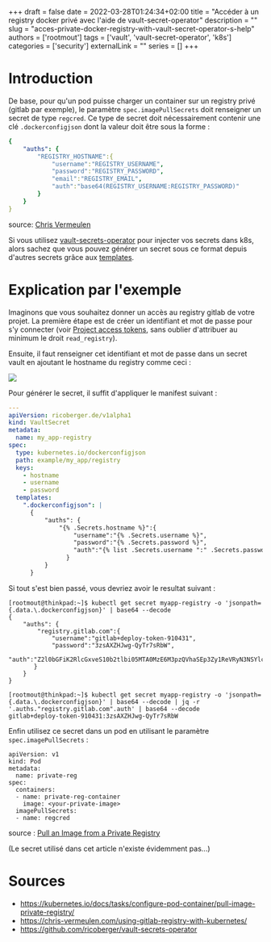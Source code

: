 +++
draft = false
date = 2022-03-28T01:24:34+02:00
title = "Accéder à un registry docker privé avec l'aide de vault-secret-operator"
description = ""
slug = "acces-private-docker-registry-with-vault-secret-operator-s-help"
authors = ['rootmout']
tags = ['vault', 'vault-secret-operator', 'k8s']
categories = ['security']
externalLink = ""
series = []
+++

# Introduction

De base, pour qu'un pod puisse charger un container sur un registry privé (gitlab par exemple), le paramètre `spec.imagePullSecrets` doit renseigner un secret de type `regcred`. Ce type de secret doit nécessairement contenir une clé `.dockerconfigjson` dont la valeur doit être sous la forme :
```yaml
{
    "auths": {
        "REGISTRY_HOSTNAME":{
            "username":"REGISTRY_USERNAME",
            "password":"REGISTRY_PASSWORD",
            "email":"REGISTRY_EMAIL",
            "auth":"base64(REGISTRY_USERNAME:REGISTRY_PASSWORD)"
    	}
    }
}
```

source: [Chris Vermeulen](https://chris-vermeulen.com/using-gitlab-registry-with-kubernetes/#create-a-docker-credentials-file)

Si vous utilisez [vault-secrets-operator](https://github.com/ricoberger/vault-secrets-operator) pour injecter vos secrets dans k8s, alors sachez que vous pouvez générer un secret sous ce format depuis d'autres secrets grâce aux [templates](https://github.com/ricoberger/vault-secrets-operator#using-templated-secrets).

# Explication par l'exemple

Imaginons que vous souhaitez donner un accès au registry gitlab de votre projet. La première étape est de créer un identifiant et mot de passe pour s'y connecter (voir [Project access tokens](https://docs.gitlab.com/ee/user/project/settings/project_access_tokens.html), sans oublier d'attribuer au minimum le droit `read_registry`).

Ensuite, il faut renseigner cet identifiant et mot de passe dans un secret vault en ajoutant le hostname du registry comme ceci :

![](/images/acces-private-docker-registry-with-vault-secret-operator-s-help/vault.png)

Pour générer le secret, il suffit d'appliquer le manifest suivant :

```yaml
---
apiVersion: ricoberger.de/v1alpha1
kind: VaultSecret
metadata:
  name: my_app-registry
spec:
  type: kubernetes.io/dockerconfigjson
  path: example/my_app/registry
  keys:
    - hostname
    - username
    - password
  templates:
    ".dockerconfigjson": |
      {
          "auths": {
              "{% .Secrets.hostname %}":{
                  "username":"{% .Secrets.username %}",
                  "password":"{% .Secrets.password %}",
                  "auth":"{% list .Secrets.username ":" .Secrets.password | join "" | b64enc %}"
        	    }
          }
      }
```

Si tout s'est bien passé, vous devriez avoir le resultat suivant :

```
[rootmout@thinkpad:~]$ kubectl get secret myapp-registry -o 'jsonpath={.data.\.dockerconfigjson}' | base64 --decode
{
    "auths": {
        "registry.gitlab.com":{
            "username":"gitlab+deploy-token-910431",
            "password":"3zsAXZHJwg-QyTr7sRbW",
            "auth":"Z2l0bGFiK2RlcGxveS10b2tlbi05MTA0MzE6M3pzQVhaSEp3Zy1ReVRyN3NSYlc="
  	   }
    }
}
```

```
[rootmout@thinkpad:~]$ kubectl get secret myapp-registry -o 'jsonpath={.data.\.dockerconfigjson}' | base64 --decode | jq -r '.auths."registry.gitlab.com".auth' | base64 --decode
gitlab+deploy-token-910431:3zsAXZHJwg-QyTr7sRbW
```

Enfin utilisez ce secret dans un pod en utilisant le paramètre `spec.imagePullSecrets` :

```
apiVersion: v1
kind: Pod
metadata:
  name: private-reg
spec:
  containers:
  - name: private-reg-container
    image: <your-private-image>
  imagePullSecrets:
  - name: regcred
```
source : [Pull an Image from a Private Registry](https://kubernetes.io/docs/tasks/configure-pod-container/pull-image-private-registry/#create-a-pod-that-uses-your-secret)

(Le secret utilisé dans cet article n'existe évidemment pas...)

# Sources

- https://kubernetes.io/docs/tasks/configure-pod-container/pull-image-private-registry/
- https://chris-vermeulen.com/using-gitlab-registry-with-kubernetes/
- https://github.com/ricoberger/vault-secrets-operator
